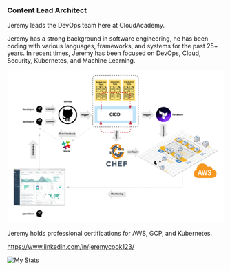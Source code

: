 ### Content Lead Architect
Jeremy leads the DevOps team here at CloudAcademy.

Jeremy has a strong background in software engineering, he has been coding with various languages, frameworks, and systems for the past 25+ years. In recent times, Jeremy has been focused on DevOps, Cloud, Security, Kubernetes, and Machine Learning.

![DevOps](./images/devops.png)

Jeremy holds professional certifications for AWS, GCP, and Kubernetes.

https://www.linkedin.com/in/jeremycook123/

![My Stats](https://github-readme-stats.vercel.app/api?username=jeremycook123)
